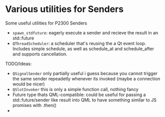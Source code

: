 # Various utilities for Senders

Some useful utilities for P2300 Senders
 - `spawn_stdfuture`: eagerly execute a sender and recieve the result in an std::future
 - `QThreadScheduler`: a scheduler that's reusing the a Qt event loop. Includes simple schedule, as well as schedule_at and schedule_after and supports cancellation.

TODO/Ideas:
 - `QSignalSender` only partially useful i guess because you cannot trigger the same sender repeadetly whenever its invoked (maybe a connection would be nicer)
 - `QSlotInvoker` this is only a simple function call, nothing fancy
 - Future type thats QML-compatible: could be useful for passing a std::future/sender like result into QML to have something similar to JS promises with .then()
 -
